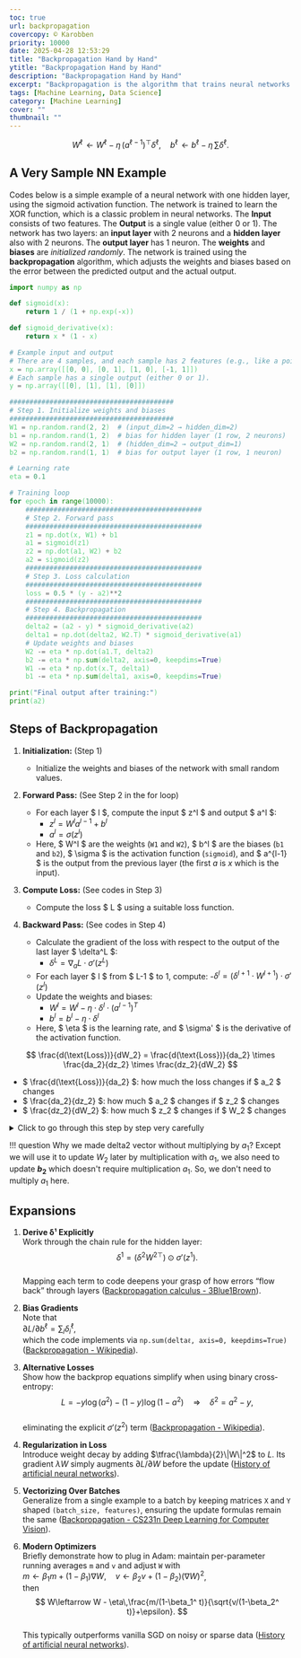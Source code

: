 ```yaml
---
toc: true
url: backpropagation
covercopy: © Karobben
priority: 10000
date: 2025-04-28 12:53:29
title: "Backpropagation Hand by Hand"
ytitle: "Backpropagation Hand by Hand"
description: "Backpropagation Hand by Hand"
excerpt: "Backpropagation is the algorithm that trains neural networks by adjusting their weights to minimize the loss. It works by applying the chain rule of calculus to efficiently compute how the loss changes with respect to each weight. Starting from the output layer, it propagates the error backward through the network, layer by layer, updating the weights based on their contribution to the error.$$W^\\ell\\!\\leftarrow W^\\ell - \\eta\\, (a^ {\\ell-1}) ^\\top \\delta^\\ell,\\quad b^\\ell\\!\\leftarrow b^\\ell - \\eta\\,\\sum\\delta^\\ell.$$"
tags: [Machine Learning, Data Science]
category: [Machine Learning]
cover: ""
thumbnail: ""
---
```


$$
    W^\ell\!\leftarrow W^\ell - \eta\, (a^ {\ell-1}) ^\top \delta^\ell,\quad
    b^\ell\!\leftarrow b^\ell - \eta\,\sum\delta^\ell.
$$

## A Very Sample NN Example


Codes below is a simple example of a neural network with one hidden layer, using the sigmoid activation function. The network is trained to learn the XOR function, which is a classic problem in neural networks. The **Input** consists of two features. The **Output** is a single value (either 0 or 1). The network has two layers: an **input layer** with 2 neurons and a **hidden layer** also with 2 neurons. The **output layer** has 1 neuron. The **weights** and **biases** are *initialized randomly*. The network is trained using the **backpropagation** algorithm, which adjusts the weights and biases based on the error between the predicted output and the actual output.



```python
import numpy as np

def sigmoid(x):
    return 1 / (1 + np.exp(-x))

def sigmoid_derivative(x):
    return x * (1 - x)

# Example input and output
# There are 4 samples, and each sample has 2 features (e.g., like a point in 2D space).
x = np.array([[0, 0], [0, 1], [1, 0], [-1, 1]])
# Each sample has a single output (either 0 or 1).
y = np.array([[0], [1], [1], [0]])

#########################################
# Step 1. Initialize weights and biases
#########################################
W1 = np.random.rand(2, 2)  # (input_dim=2 → hidden_dim=2)
b1 = np.random.rand(1, 2)  # bias for hidden layer (1 row, 2 neurons)
W2 = np.random.rand(2, 1)  # (hidden_dim=2 → output_dim=1)
b2 = np.random.rand(1, 1)  # bias for output layer (1 row, 1 neuron)

# Learning rate
eta = 0.1

# Training loop
for epoch in range(10000):
    ############################################
    # Step 2. Forward pass
    ############################################
    z1 = np.dot(x, W1) + b1
    a1 = sigmoid(z1)
    z2 = np.dot(a1, W2) + b2
    a2 = sigmoid(z2)
    ############################################
    # Step 3. Loss calculation
    ############################################
    loss = 0.5 * (y - a2)**2
    ############################################
    # Step 4. Backpropagation
    ############################################
    delta2 = (a2 - y) * sigmoid_derivative(a2)
    delta1 = np.dot(delta2, W2.T) * sigmoid_derivative(a1)
    # Update weights and biases
    W2 -= eta * np.dot(a1.T, delta2)
    b2 -= eta * np.sum(delta2, axis=0, keepdims=True)
    W1 -= eta * np.dot(x.T, delta1)
    b1 -= eta * np.sum(delta1, axis=0, keepdims=True)

print("Final output after training:")
print(a2)
```

## Steps of Backpropagation

1. **Initialization:** (Step 1)
   - Initialize the weights and biases of the network with small random values.

2. **Forward Pass:** (See Step 2 in the for loop)
   - For each layer $ l $, compute the input $ z^l $ and output $ a^l $:
     - $z^l = W^l a^{l-1} + b^l$
     - $a^l = \sigma(z^l)$
   - Here, $ W^l $ are the weights (`W1` and `W2`), $ b^l $ are the biases (`b1` and `b2`), $ \sigma $ is the activation function (`sigmoid`), and $ a^{l-1} $ is the output from the previous layer (the first $a$ is $x$ which is the input).

3. **Compute Loss:** (See codes in Step 3)
   - Compute the loss $ L $ using a suitable loss function.

4. **Backward Pass:** (See codes in Step 4)
   - Calculate the gradient of the loss with respect to the output of the last layer $ \delta^L $:
        - $\delta^L = \nabla_a L \cdot \sigma'(z^L)$
   - For each layer $ l $ from $ L-1 $ to 1, compute:
        -$\delta^l = (\delta^{l+1} \cdot W^{l+1}) \cdot \sigma'(z^l)$
   - Update the weights and biases:
        - $W^l = W^l - \eta \cdot \delta^l \cdot (a^{l-1}) ^T$
        - $b^l = b^l - \eta \cdot \delta^l$
   - Here, $ \eta $ is the learning rate, and $ \sigma' $ is the derivative of the activation function.


$$
\frac{d(\text{Loss})}{dW_2} = \frac{d(\text{Loss})}{da_2} \times \frac{da_2}{dz_2} \times \frac{dz_2}{dW_2}
$$

- $ \frac{d(\text{Loss})}{da_2} $: how much the loss changes if $ a_2 $ changes
- $ \frac{da_2}{dz_2} $: how much $ a_2 $ changes if $ z_2 $ changes
- $ \frac{dz_2}{dW_2} $: how much $ z_2 $ changes if $ W_2 $ changes



<details><summary>Click to go through this step by step very carefully</summary>


The delta calculation in the code:
```python
delta2 = (a2 - y) * sigmoid_derivative(a2)
```

and how we get it based on chain rule:
$$
\frac{d(\text{Loss})}{dW_2} = \frac{d(\text{Loss})}{da_2} \times \frac{da_2}{dz_2} \times \frac{dz_2}{dW_2}
$$


**Step 1: Loss function**

Suppose the loss is Mean Squared Error (MSE):

$$
\text{Loss} = \frac{1}{2} (a_2 - y)^2
$$

**Step 2: Derivatives**

| Main   | Derive from    | Result|
|---------------- | --------------- | --------------- |
| $ \frac{d(\text{Loss})}{da_2} $    |  $Loss = 0.5 * (y - a_2)^2 $   |   $(a_2 - y)$  |
| $ \frac{da_2}{dz_2} $    | $a_2 = \sigma(z_2)$ | $\sigma'(z_2)$    |
| $ \frac{dz_2}{dW_2} $    | $ z_2 = a_1 W_2 + b_2 $ |$\frac{dz_2}{dW_2} = a_1$| 

$\sigma'(z_2) = a_2 (1 - a_2)$

---

**Step 3: Chain them together**

Thus:

$$
\text{delta2} = \frac{d(\text{Loss})}{da_2} \times \frac{da_2}{dz_2}
$$
which is exactly:
```python
delta2 = (a2 - y) * sigmoid_derivative(a2)
```

Later, the update for $ W_2 $ uses $ delta2 $ multiplied by $ a_1 $ (previous activations).

---

**Summary:**
- `(a2 - y)` is $\frac{d(\text{Loss})}{da_2}$
- `sigmoid_derivative(a2)` is $\frac{da_2}{dz_2}$
- We haven't yet multiplied by $a_1$ — that happens during weight update!

</details>

!!! question Why we made delta2 vector without multiplying by $a_1$?
        Except we will use it to update $W_2$ later by multiplication with $a_1$, we also need to update **$b_2$** which doesn't require multiplication $a_1$. So, we don't need to multiply $a_1$ here.


## Expansions  

1. **Derive δ¹ Explicitly**  
   Work through the chain rule for the hidden layer:  
   $$
     \delta^1 = \bigl(\delta^2 W^{2\top}\bigr)\odot \sigma'(z^1).
   $$  
   Mapping each term to code deepens your grasp of how errors “flow back” through layers  ([Backpropagation calculus - 3Blue1Brown](https://www.3blue1brown.com/lessons/backpropagation-calculus?utm_source=chatgpt.com)).

2. **Bias Gradients**  
   Note that  
   $\partial L/\partial b^\ell = \sum_i \delta^\ell_i$,  
   which the code implements via `np.sum(deltaℓ, axis=0, keepdims=True)`  ([Backpropagation - Wikipedia](https://en.wikipedia.org/wiki/Backpropagation?utm_source=chatgpt.com)).

3. **Alternative Losses**  
   Show how the backprop equations simplify when using binary cross‐entropy:  
   $$
     L = -y\log(a^2) - (1-y)\log(1-a^2)
     \quad\Longrightarrow\quad
     \delta^2 = a^2 - y,
   $$  
   eliminating the explicit $\sigma'(z^2)$ term  ([Backpropagation - Wikipedia](https://en.wikipedia.org/wiki/Backpropagation?utm_source=chatgpt.com)).

4. **Regularization in Loss**  
   Introduce weight decay by adding $\tfrac{\lambda}{2}\|W\|^2$ to $L$.  Its gradient $\lambda W$ simply augments $\partial L/\partial W$ before the update  ([History of artificial neural networks](https://en.wikipedia.org/wiki/History_of_artificial_neural_networks?utm_source=chatgpt.com)).

5. **Vectorizing Over Batches**  
   Generalize from a single example to a batch by keeping matrices `X` and `Y` shaped `(batch_size, features)`, ensuring the update formulas remain the same  ([Backpropagation - CS231n Deep Learning for Computer Vision](https://cs231n.github.io/optimization-2/?utm_source=chatgpt.com)).

6. **Modern Optimizers**  
   Briefly demonstrate how to plug in Adam: maintain per-parameter running averages `m` and `v` and adjust `W` with  
   $\displaystyle m\leftarrow\beta_1 m + (1-\beta_1)\nabla W,\quad
    v\leftarrow\beta_2 v + (1-\beta_2)(\nabla W)^2$,  
   then  
   $$
     W\leftarrow W - \eta\,\frac{m/(1-\beta_1^ t)}{\sqrt{v/(1-\beta_2^ t)}+\epsilon}.
   $$  
   This typically outperforms vanilla SGD on noisy or sparse data  ([History of artificial neural networks](https://en.wikipedia.org/wiki/History_of_artificial_neural_networks?utm_source=chatgpt.com)).














<style>
pre {
  background-color:#38393d;
  color: #5fd381;
}
</style>

